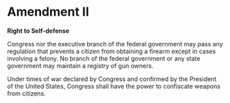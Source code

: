 # Amendment II
**Right to Self-defense**

Congress nor the executive branch of the federal government may
pass any regulation that prevents a citizen from obtaining a firearm
except in cases involving a felony. No branch of the federal
government or any state government may maintain a registry of gun owners.

Under times of war declared by Congress and confirmed by the President
of the United States, Congress shall have the power to confiscate weapons
from citizens.
